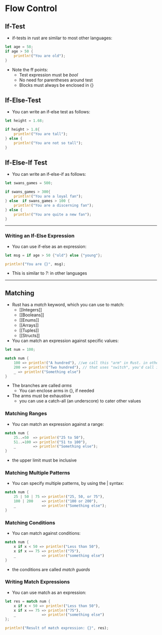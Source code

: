 # Flow Control

## If-Test
- if-tests in rust are similar to most other languages:
```rust
let age = 58;
if age > 50 {
	println!("You are old");
}
```
- Note the ff points:
	- Test expression must be *bool*
	- No need for parentheses around test
	- Blocks must always be enclosed in {}

## If-Else-Test
- You can write an if-else test as follows:
```rust
let height = 1.68;

if height > 1.8{
	println!("You are tall");
} else {
	println!("You are not so tall");
}
```

## If-Else-If Test
- You can write an if-else-if as follows:
```rust
let swans_games = 500;

if swans_games > 300{
	println!("You are a loyal fan");
} else  if swans_games > 100 {
	println!("You are a discerning fan");
} else {
	println!("You are quite a new fan");
}
```

---
### Writing an If-Else Expression
- You can use if-else as an expression:
```rust
let msg = if age > 50 {"old"} else {"young"};

println!("You are {}", msg);
```
- This is similar to  *?:* in other languages

---
## Matching
- Rust has a *match* keyword, which you can use to match:
	- [[Integers]]
	- [[Booleans]]
	- [[Enums]]
	- [[Arrays]]
	- [[Tuples]]
	- [[Structs]]
- You can match an expression against specific values:
```rust
let num = 100;

match num {
	100 => println!("A hundred"), //we call this "arm" in Rust. in other languages 
	200 => println!("Two hundred"), // that uses "switch", you'd call it a branch
	_ => println!("Something else")
}
```

- The branches are called *arms*
	 -  You can enclose arms in {}, if needed
- The arms must be exhaustive
	- you can use a catch-all (an underscore) to cater other values
	
### Matching Ranges
- You can match an expression against a range:
```rust
match num {
	25..=50  => println!("25 to 50"),
	51..=100 => println!("51 to 100"),
	_        => println!("Something else");
}
```
- the upper limit must be inclusive

### Matching Multiple Patterns
- You can specify multiple patterns, by using the | syntax:
```rust
match num {
	25 | 50 | 75 => println!("25, 50, or 75"),
	100 | 200    => println!("100 or 200"),
	_            => println!("Something else");
}
```

### Matching Conditions
- You can match against conditions:
```rust
match num {
	x if x < 50 => println!("Less than 50"),
	x if x == 75 => println!("75"),
	_            => println!("something else")
}
```

-  the conditions are called *match guards*

### Writing Match Expressions
- You can use match as an expression:
```rust 
let res = match num {
	x if x < 50 => println!("Less than 50"),
	x if x == 75 => println!("75"),
	_            => println!("something else")
};

println!("Result of match expression: {}", res);
```